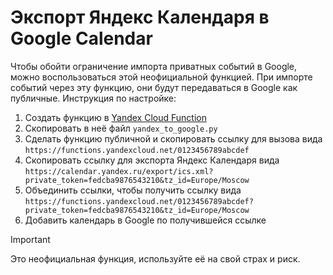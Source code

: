 # Экспорт Яндекс Календаря в Google Calendar
Чтобы обойти ограничение импорта приватных событий в Google, можно воспользоваться этой неофициальной функцией. При импорте событий через эту функцию, они будут передаваться в Google как публичные. Инструкция по настройке:

1. Создать функцию в [Yandex Cloud Function](https://yandex.cloud/ru/services/functions)
2. Скопировать в неё файл `yandex_to_google.py`
3. Сделать функцию публичной и скопировать ссылку для вызова вида `https://functions.yandexcloud.net/0123456789abcdef`
4. Скопировать ссылку для экспорта Яндекс Календаря вида `https://calendar.yandex.ru/export/ics.xml?private_token=fedcba9876543210&tz_id=Europe/Moscow`
5. Объединить ссылки, чтобы получить ссылку вида `https://functions.yandexcloud.net/0123456789abcdef?private_token=fedcba9876543210&tz_id=Europe/Moscow`
6. Добавить календарь в Google по получившейся ссылке

> [!IMPORTANT]
> Это неофициальная функция, используйте её на свой страх и риск.
